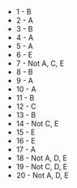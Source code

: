 * 1 - B
* 2 - A
* 3 - B
* 4 - A
* 5 - A
* 6 - E
* 7 - Not A, C, E
* 8 - B
* 9 - A
* 10 - A
* 11 - B
* 12 - C
* 13 - B
* 14 - Not C, E
* 15 - E
* 16 - E
* 17 - A
* 18 - Not A, D, E
* 19 - Not C, D, E
* 20 - Not A, D, E
